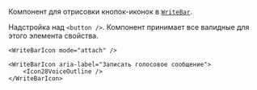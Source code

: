 Компонент для отрисовки кнопок-иконок в [`WriteBar`](WriteBar).

Надстройка над `<button />`. Компонент принимает все валидные для этого элемента свойства.

```svelte
<WriteBarIcon mode="attach" />

<WriteBarIcon aria-label="Записать голосовое сообщение">
	<Icon28VoiceOutline />
</WriteBarIcon>
```
